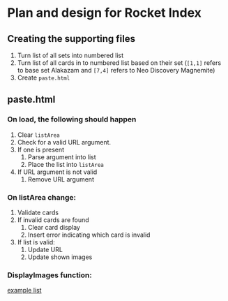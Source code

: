 # Plan and design for Rocket Index
## Creating the supporting files
1. Turn list of all sets into numbered list
2. Turn list of all cards in to numbered list based on their set (`[1,1]` refers to base set Alakazam and `[7,4]` refers to Neo Discovery Magnemite)
3. Create `paste.html`

## paste.html
### On load, the following should happen

1. Clear `listArea`
2. Check for a valid URL argument. 
3. If one is present
    1. Parse argument into list
    2. Place the list into `listArea`
4. If URL argument is not valid
    1. Remove URL argument

### On listArea change:

1. Validate cards
2. If invalid cards are found
    1. Clear card display
    2. Insert error indicating which card is invalid
3. If list is valid:
    1. Update URL
    2. Update shown images

### DisplayImages function:


[example list](Charizard.md)